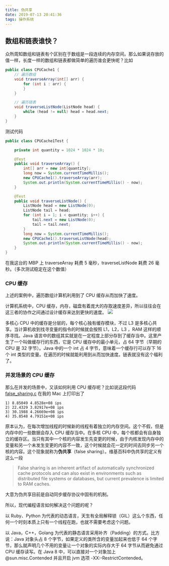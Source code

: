 ```yaml
---
title: 伪共享 
date: 2019-07-13 20:41:36
tags: 操作系统
---
```


## 数组和链表谁快？
众所周知数组和链表有个区别在于数组是一段连续的内存空间。那么如果说存放的值一样，长度一样的数组和链表都做简单的遍历谁会更快呢？比如
```Java
public class CPUCache1 {
    // 遍历数组
    void traverseArray(int[] arr) {
        for (int i : arr) {
        }
    }

    // 遍历链表
    void traverseListNode(ListNode head) {
        while (head != null) head = head.next;
    }
}
```
测试代码
```java
public class CPUCache1Test {

    private int quantity = 1024 * 1024 * 10;

    @Test
    public void traverseArray() {
        int[] arr = new int[quantity];
        long now = System.currentTimeMillis();
        new CPUCache1().traverseArray(arr);
        System.out.println(System.currentTimeMillis() - now);
    }

    @Test
    public void traverseListNode() {
        ListNode head = new ListNode(0);
        ListNode tail = head;
        for (int i = 1; i < quantity; i++) {
            tail.next = new ListNode(0);
            tail = tail.next;
        }
        long now = System.currentTimeMillis();
        new CPUCache1().traverseListNode(head);
        System.out.println(System.currentTimeMillis() - now);
    }
}
```
在我这台的 MBP 上 traverseArray 耗费 5 毫秒，traverseListNode 耗费 26 毫秒。（多次测试稳定在这个数值）

### CPU 缓存
上述的案例中，遍历数组计算机利用到了 CPU 缓存从而加快了速度。

计算机系统中，CPU 缓存，内存，磁盘有着庞大的存取速度差异，所以往往会在这三者的协作之间通过设计缓存来达到更快的速度。
![](http://ww1.sinaimg.cn/large/a67b702fly1g4ymsscbp6j207q0abjrq.jpg)

多核心 CPU 中的缓存是分层的，每个核心独有缓存模块，不过 L3 是多核心共享。当计算机收到找寻变量的指令的时候就会按照 L1，L2，L3 ，RAM 这样的顺序寻找。Java 语言中的数组其实就是在一定程度上部分存到了缓存当中。这里产生了一个叫做缓存行的东西，它是 CPU 缓存中的最小单元，占 64 字节（早期的 CPU 是 32 字节）。Java 中的一个 int 占 4 字节，意味着一个缓存行可以存下 16 个 int 类型的变量。在遍历的时候就能利用到从而加快速度。链表就没有这个福利了。

### 并发场景的 CPU 缓存
那么在并发的场景中，又该如何利用 CPU 缓存呢？比如说这段代码 [false_sharing.c](https://github.com/razertory/c-code-lab/blob/master/multithread/false_sharing.c) 在我的 Mac 上打印出了
```shell
1) 8.85049 4.8528e+08 ips
2) 22.4329 3.82917e+08 ips
3) 30.1988 4.26669e+08 ips
4) 35.8548 4.79151e+08 ips
```
原本认为，在每次增加线程的时候新的线程有着独立的内存空间。这个不假，但是内存中的一些数据会存入 CPU 缓存当中。在多核 CPU 中，每个核都会有自身独立的缓存区。当只有其中一个核的内容发生先变更的时候，由于内核发现内存中的变量和另一个未发生变更的内容不一致，这个时候就会花一定的时间去同步另一个核的内容。这个现象就称为**伪共享**（false sharing）。维基百科中伪共享的定义有这么一段

> False sharing is an inherent artifact of automatically synchronized cache protocols and can also exist in environments such as distributed file systems or databases, but current prevalence is limited to RAM caches.

大意为伪共享目前是自动同步缓存协议中固有的机制。

所以，现代编程语言如何解决这个问题的呢？

以 Ruby、Python 为代表的动态语言，天生有全局解释锁（GIL）这么个东西，任何一个时刻本质上只有一个线程在跑，也就不需要考虑这个问题。

以 Java，C++，Golang 为代表的静态语言采用补齐（Padding）的方式。比方说：Java 对象头占 8 个字节，如果定义的类所含的变量加起来也低于 64 个字节，那么就声明几个不用的变量让一个对象的实际内存大于 64 字节从而避免通过 CPU 缓存读写。在 Java 8 中，可以直接对一个对象加上 @sun.misc.Contended 并且开启 jvm 选项 -XX:-RestrictContended。
